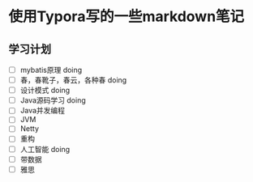 # 使用Typora写的一些markdown笔记  

## 学习计划

- [ ] mybatis原理 doing
- [ ] 春，春靴子，春云，各种春 doing
- [ ] 设计模式 doing
- [ ] Java源码学习 doing
- [ ] Java并发编程
- [ ] JVM
- [ ] Netty
- [ ] 重构
- [ ] 人工智能 doing
- [ ] 带数据
- [ ] 雅思
